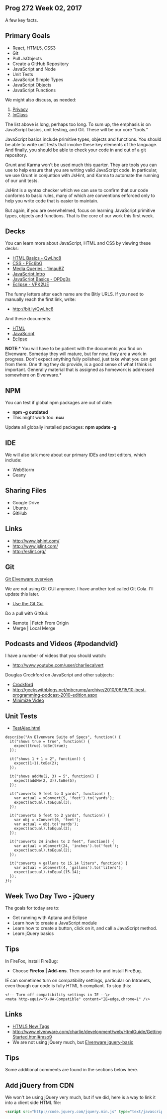 ## Prog 272 Week 02, 2017

A few key facts.

## Primary Goals

- React, HTML5, CSS3
- Git
- Pull JsObjects
- Create a GitHub Repository
- JavaScript and Node
- Unit Tests
- JavaScript Simple Types
- JavaScript Objects
- JavaScript Functions

We might also discuss, as needed:

1.  [Privacy](http://bit.ly/1ak3jVM)
2.  [InClass](../Assignments/Prog270-011414.html)

The list above is long, perhaps too long. To sum up, the emphasis
is on JavaScript basics, unit testing, and Git. These will
be our core "tools."

JavaScript basics include primitive types, objects and functions. You
should be able to write unit tests that involve these key elements
of the language. And finally, you should be able to check your code
in and out of a git repository.

Grunt and Karma won't be used much this quarter. They are tools you can use to help ensure that you are writing valid JavaScript code. In particular, we use Grunt in conjuntion with JsHint, and Karma to automate the running of our unit tests.

JsHint is a syntax checker which we can use to confirm that our
code conforms to basic rules, many of which are conventions
enforced only to help you write code that is easier to maintain.

But again, if you are overwhelmed, focus on learning JavaScript
primitive types, objects and functions. That is the core of
our work this first week.

## Decks

You can learn more about JavaScript, HTML and CSS by viewing these decks:

-  [HTML Basics - QwLhc8](http://bit.ly/QwLhc8)
-  [CSS - PEc6bG](http://bit.ly/PEc6bG)
-  [Media Queries - 1imauBZ](http://bit.ly/1imauBZ)
-  [JavaScript Intro](http://bit.ly/1ilT1tk)
-  [JavaScript Basics - OPDg3s](http://bit.ly/OPDg3s)
-  [Eclipse - VPK2UE](http://bit.ly/VPK2UE)

The funny letters after each name are the Bitly URLS. If you need to manually reach the first link, write:

- <http://bit.ly/QwLhc8>

And these documents:

-   [HTML](http://www.elvenware.com/charlie/development/web/HtmlGuide/GettingStarted.html)
-   [JavaScript](http://www.elvenware.com/charlie/development/web/JavaScript/Basics.html)
-   [Eclipse](http://www.elvenware.com/charlie/development/android/Eclipse.shtml)

**NOTE**:* You will have to be patient with the documents you find on Elvenware.
Someday they will mature, but for now, they are a work in progress. Don't expect
anything fully polished, just take what you can get from them. One thing they do
provide, is a good sense of what I think is important. Generally material that
is assigned as homework is addressed somewhere on Elvenware.*

## NPM

You can test if global npm packages are out of date:

- **npm -g outdated**
- This might work too: **ncu**

Update all globally installed packages: **npm update -g**

## IDE

We will also talk more about our primary IDEs and text editors, which include:

-   WebStorm
-   Geany

## Sharing Files

-   Google Drive
-   Ubuntu
-   GitHub

## Links

- <http://www.jshint.com/>
- <http://www.jslint.com/>
- <http://eslint.org/>

## Git

[Git Elvenware overview][git-elf]

We are not using Git GUI anymore. I have another tool called Git Cola. I'll update this later.

- [Use the Git Gui][git-gui-basics]

[git-gui-basics]: http://www.elvenware.com/charlie/development/cloud/Git.html#git-gui-basics

Do a pull with GitGui:

- Remote | Fetch From Origin
- Merge | Local Merge

## Podcasts and Videos {#podandvid}

I have a number of videos that you should watch:

- <http://www.youtube.com/user/charliecalvert>

Douglas Crockford on JavaScript and other subjects:

- [Crockford](http://www.youtube.com/watch?v=hQVTIJBZook)
- <http://geekswithblogs.net/mbcrump/archive/2010/06/15/10-best-programming-podcast-2010-edition.aspx>
- [Minimize Video](https://bc.instructure.com/courses/795060/wiki/week02-overview?module_item_id=4861821#)


Unit Tests
----------

- [TestAjax.html](\charlie\development\web\UnitTests\TestAjax.html)

```
describe("An Elvenware Suite of Specs", function() {
  it("shows true = true", function() {
    expect(true).toBe(true);
  });

  it("shows 1 + 1 = 2", function() {
    expect(1+1).toBe(2);
  });

  it("shows addMe(2, 3) = 5", function() {
    expect(addMe(2, 3)).toBe(5);
  });

  it("converts 9 feet to 3 yards", function() {
  	var actual = xConvert(9, 'feet').to('yards');  	
  	expect(actual).toEqual(3);
  });

  it("converts 6 feet to 2 yards", function() {
  	var obj = xConvert(6, 'feet');
  	var actual = obj.to('yards');  	
  	expect(actual).toEqual(2);
  });

  it("converts 24 inches to 2 feet", function() {
  	var actual = xConvert(24, 'inches').to('feet');  	
  	expect(actual).toEqual(2);
  });

  it("converts 4 gallons to 15.14 liters", function() {
  	var actual = xConvert(4, 'gallons').to('liters');  	
  	expect(actual).toEqual(15.14);
  });
});
```



Week Two Day Two - jQuery
-------------------------

The goals for today are to:

-   Get running with Aptana and Eclipse
-   Learn how to create a JavaScript module
-   Learn how to create a button, click on it, and call a JavaScript method.
-   Learn jQuery basics

Tips
----

In FireFox, install FireBug:

-   Choose **Firefox | Add-ons**. Then search for and install FireBug.

IE can sometimes turn on compatibility settings, particular on Intranets, even
though our code is fully HTML 5 compliant. To stop this:

```
<!-- Turn off compatibility settings in IE --\>  
<meta http-equiv="X-UA-Compatible" content="IE=edge,chrome=1" /\>
```

## Links

- [HTML5 New Tags][html5-new-tags]
- <http://www.elvenware.com/charlie/development/web/HtmlGuide/GettingStarted.html#mso9>
- We are not using jQuery much, but [Elvenware jquery-basic][elf-jq-basic]

## Tips

Some additional comments are found in the sections below here.

## Add jQuery from CDN

We won't be using jQuery very much, but if we did, here is a way to link it into a client side HTML file:

```HTML
<script src="http://code.jquery.com/jquery.min.js" type="text/javascript"></script>
```


[git-elf]: http://www.elvenware.com/charlie/development/cloud/Git.html
[html5-new-tags]: http://www.techrepublic.com/blog/10things/10-new-html5-tags-you-need-to-know-about/3219?tag=content;siu-container
[elf-jq-basic]: http://www.elvenware.com/charlie/development/web/JavaScript/JQueryBasic.html
